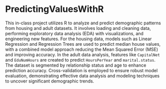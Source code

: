 # PredictingValuesWithR
This in-class project utilizes R to analyze and predict demographic patterns from housing and adult datasets. It involves loading and cleaning data, performing exploratory data analysis (EDA) with visualizations, and engineering new features. For the housing data, models such as Linear Regression and Regression Trees are used to predict median house values, with a combined model approach reducing the Mean Squared Error (MSE) and improving accuracy. In the adult data analysis, features like `CapitalNet` and `EduNumHours` are created to predict `HoursPerYear` and `marital.status`. The dataset is segmented by relationship status and age to enhance prediction accuracy. Cross-validation is employed to ensure robust model evaluation, demonstrating effective data analysis and modeling techniques to uncover significant demographic trends.
